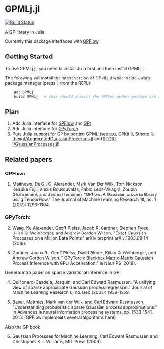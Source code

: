 # GPMLj.jl

[![Build Status](https://travis-ci.com/TuringLang/GPMLj.jl.svg?branch=master)](https://travis-ci.com/TuringLang/GPMLj.jl)

A GP library in Julia.

Currently this package interfaces with [GPFlow](https://github.com/GPflow/GPflow).

## Getting Started

To use GPMLj.jl, you need to install Julia first and then install GPMLj.jl.

The following will install the latest version of GPMLj.jl while inside Julia’s package manager (press `]` from the REPL):
```julia
    add GPMLj
    build GPMLj   # this should install the GPFlow python package and its dependencies.
```

## Plan

1. Add Julia interface for [GPFlow](https://github.com/GPflow/GPflow) and [GPt](https://github.com/ialong/GPt)
2. Add Julia interface for [GPyTorch](https://github.com/cornellius-gp/gpytorch)
3. Pure Julia support for GP by porting [GPML](https://github.com/alshedivat/gpml) (see e.g. [GPKit.jl](https://github.com/adriancu/GPkit.jl), [Stheno.jl](https://github.com/willtebbutt/Stheno.jl), [theogf/AugmentedGaussianProcesses.jl](https://github.com/theogf/AugmentedGaussianProcesses.jl) and [STOR-i/GaussianProcesses.jl](https://github.com/STOR-i/GaussianProcesses.jl))  


## Related papers

### GPFlow:

1. Matthews, De G., G. Alexander, Mark Van Der Wilk, Tom Nickson, Keisuke Fujii, Alexis Boukouvalas, Pablo León-Villagrá, Zoubin Ghahramani, and James Hensman. "GPflow: A Gaussian process library using TensorFlow." The Journal of Machine Learning Research 18, no. 1 (2017): 1299-1304.


### GPyTorch:

2. Wang, Ke Alexander, Geoff Pleiss, Jacob R. Gardner, Stephen Tyree, Kilian Q. Weinberger, and Andrew Gordon Wilson. "Exact Gaussian Processes on a Million Data Points." arXiv preprint arXiv:1903.08114 (2019).

3. Gardner, Jacob R., Geoff Pleiss, David Bindel, Kilian Q. Weinberger, and Andrew Gordon Wilson. ” GPyTorch: Blackbox Matrix-Matrix Gaussian Process Inference with GPU Acceleration.” In NeurIPS (2018).


General intro paper on sparse variational inference in GP:

4. Quiñonero-Candela, Joaquin, and Carl Edward Rasmussen. "A unifying view of sparse approximate Gaussian process regression." Journal of Machine Learning Research 6, no. Dec (2005): 1939-1959.

5. Bauer, Matthias, Mark van der Wilk, and Carl Edward Rasmussen. "Understanding probabilistic sparse Gaussian process approximations." In Advances in neural information processing systems, pp. 1533-1541. 2016. (GPFlow implements several algorithms here)

Also the GP book

6. Gaussian Processes for Machine Learning,
Carl Edward Rasmussen and Christopher K. I. Williams, MIT Press (2006). 
